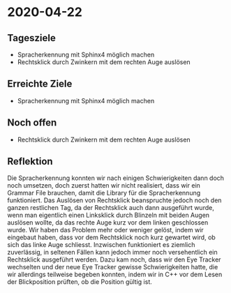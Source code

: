 # 2020-04-22

## Tagesziele
* Spracherkennung mit Sphinx4 möglich machen
* Rechtsklick durch Zwinkern mit dem rechten Auge auslösen

## Erreichte Ziele
* Spracherkennung mit Sphinx4 möglich machen

## Noch offen
* Rechtsklick durch Zwinkern mit dem rechten Auge auslösen

## Reflektion
Die Spracherkennung konnten wir nach einigen Schwierigkeiten dann doch noch umsetzen, doch zuerst hatten wir nicht
realisiert, dass wir ein Grammar File brauchen, damit die Library für die Spracherkennung funktioniert.
Das Auslösen von Rechtsklick beanspruchte jedoch noch den ganzen restlichen Tag, da der Rechtsklick auch dann ausgeführt
wurde, wenn man eigentlich einen Linksklick durch Blinzeln mit beiden Augen auslösen wollte, da das rechte Auge kurz vor
dem linken geschlossen wurde. Wir haben das Problem mehr oder weniger gelöst, indem wir eingebaut haben, dass vor dem
Rechtsklick noch kurz gewartet wird, ob sich das linke Auge schliesst. Inzwischen funktioniert es ziemlich zuverlässig,
in seltenen Fällen kann jedoch immer noch versehentlich ein Rechtsklick ausgeführt werden. Dazu kam noch, dass wir den
Eye Tracker wechselten und der neue Eye Tracker gewisse Schwierigkeiten hatte, die wir allerdings teilweise begeben
konnten, indem wir in C++ vor dem Lesen der Blickposition prüften, ob die Position gültig ist.